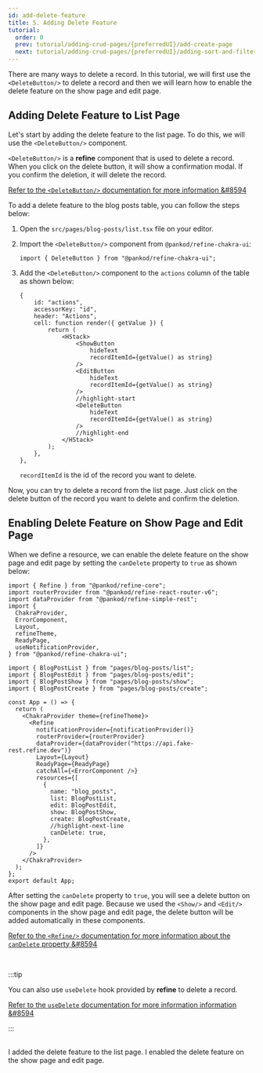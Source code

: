 ```yaml
---
id: add-delete-feature
title: 5. Adding Delete Feature
tutorial:
  order: 0
  prev: tutorial/adding-crud-pages/{preferredUI}/add-create-page
  next: tutorial/adding-crud-pages/{preferredUI}/adding-sort-and-filters
---
```


There are many ways to delete a record. In this tutorial, we will first use the `<DeleteButton/>` to delete a record and then we will learn how to enable the delete feature on the show page and edit page.

## Adding Delete Feature to List Page

Let's start by adding the delete feature to the list page. To do this, we will use the `<DeleteButton/>` component.

`<DeleteButton/>` is a **refine** component that is used to delete a record. When you click on the delete button, it will show a confirmation modal. If you confirm the deletion, it will delete the record.

[Refer to the `<DeleteButton/>` documentation for more information &#8594](/docs/3.xx.xx/api-reference/chakra-ui/components/buttons/delete-button/)

To add a delete feature to the blog posts table, you can follow the steps below:

1. Open the `src/pages/blog-posts/list.tsx` file on your editor.

2. Import the `<DeleteButton/>` component from `@pankod/refine-chakra-ui`:

   ```tsx
   import { DeleteButton } from "@pankod/refine-chakra-ui";
   ```

3. Add the `<DeleteButton/>` component to the `actions` column of the table as shown below:

   ```tsx
   {
       id: "actions",
       accessorKey: "id",
       header: "Actions",
       cell: function render({ getValue }) {
           return (
               <HStack>
                   <ShowButton
                       hideText
                       recordItemId={getValue() as string}
                   />
                   <EditButton
                       hideText
                       recordItemId={getValue() as string}
                   />
                   //highlight-start
                   <DeleteButton
                       hideText
                       recordItemId={getValue() as string}
                   />
                   //highlight-end
               </HStack>
           );
       },
   },
   ```

   `recordItemId` is the id of the record you want to delete.

Now, you can try to delete a record from the list page. Just click on the delete button of the record you want to delete and confirm the deletion.

## Enabling Delete Feature on Show Page and Edit Page

When we define a resource, we can enable the delete feature on the show page and edit page by setting the `canDelete` property to `true` as shown below:

```tsx src="src/App.tsx"
import { Refine } from "@pankod/refine-core";
import routerProvider from "@pankod/refine-react-router-v6";
import dataProvider from "@pankod/refine-simple-rest";
import {
  ChakraProvider,
  ErrorComponent,
  Layout,
  refineTheme,
  ReadyPage,
  useNotificationProvider,
} from "@pankod/refine-chakra-ui";

import { BlogPostList } from "pages/blog-posts/list";
import { BlogPostEdit } from "pages/blog-posts/edit";
import { BlogPostShow } from "pages/blog-posts/show";
import { BlogPostCreate } from "pages/blog-posts/create";

const App = () => {
  return (
    <ChakraProvider theme={refineTheme}>
      <Refine
        notificationProvider={notificationProvider()}
        routerProvider={routerProvider}
        dataProvider={dataProvider("https://api.fake-rest.refine.dev")}
        Layout={Layout}
        ReadyPage={ReadyPage}
        catchAll={<ErrorComponent />}
        resources={[
          {
            name: "blog_posts",
            list: BlogPostList,
            edit: BlogPostEdit,
            show: BlogPostShow,
            create: BlogPostCreate,
            //highlight-next-line
            canDelete: true,
          },
        ]}
      />
    </ChakraProvider>
  );
};
export default App;
```

After setting the `canDelete` property to `true`, you will see a delete button on the show page and edit page. Because we used the `<Show/>` and `<Edit/>` components in the show page and edit page, the delete button will be added automatically in these components.

[Refer to the `<Refine/>` documentation for more information about the `canDelete` property &#8594](/docs/3.xx.xx/api-reference/core/components/refine-config/#candelete)

<br/>

:::tip

You can also use `useDelete` hook provided by **refine** to delete a record.

[Refer to the `useDelete` documentation for more information information &#8594](/docs/3.xx.xx/api-reference/core/hooks/data/useDelete/)

:::

<br/>

<Checklist>

<ChecklistItem id="add-delete-feature-chakra-ui">
I added the delete feature to the list page.
</ChecklistItem>
<ChecklistItem id="add-delete-feature-chakra-ui-2">
I enabled the delete feature on the show page and edit page.
</ChecklistItem>

</Checklist>
